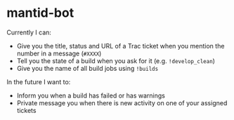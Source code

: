 mantid-bot
==========

Currently I can:

- Give you the title, status and URL of a Trac ticket when you mention the number in a message (```#XXXX```)
- Tell you the state of a build when you ask for it (e.g. ```!develop_clean```)
- Give you the name of all build jobs using ```!builds```

In the future I want to:

- Inform you when a build has failed or has warnings
- Private message you when there is new activity on one of your assigned tickets
